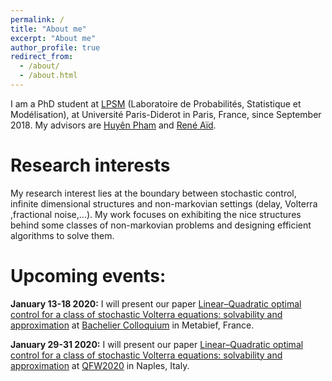 ```yaml
---
permalink: /
title: "About me"
excerpt: "About me"
author_profile: true
redirect_from: 
  - /about/
  - /about.html
---
```


I am a PhD student at [LPSM](https://www.lpsm.paris/) (Laboratoire de Probabilités, Statistique et Modélisation), at Université Paris-Diderot in Paris, France, since September 2018. My advisors are [Huyên Pham](https://sites.google.com/site/phamxuanhuyen/) and [René Aïd](https://sites.google.com/view/reneaid).

Research interests
======
My research interest lies at the boundary between stochastic control, infinite dimensional structures and non-markovian settings (delay, Volterra ,fractional noise,...). My work focuses on exhibiting the nice structures behind some classes of non-markovian problems and designing efficient algorithms to solve them.

Upcoming events:
======
**January 13-18 2020:** I will present our paper [Linear–Quadratic optimal control for a class of stochastic Volterra equations: solvability and approximation](https://arxiv.org/abs/1911.01900) at [Bachelier Colloquium](http://ykabanov.perso.math.cnrs.fr/Bachelier2020/programmes%20angl/programme2_B3_ang.html) in Metabief, France.

**January 29-31 2020:** I will present our paper [Linear–Quadratic optimal control for a class of stochastic Volterra equations: solvability and approximation](https://arxiv.org/abs/1911.01900) at [QFW2020](http://qfw2020.uniparthenope.it/) in Naples, Italy.

